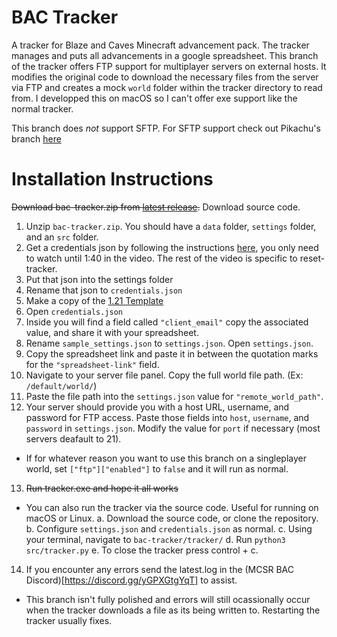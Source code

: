 # BAC Tracker
A tracker for Blaze and Caves Minecraft advancement pack. The tracker manages and puts all advancements in a google spreadsheet.
This branch of the tracker offers FTP support for multiplayer servers on external hosts.
It modifies the original code to download the necessary files from the server via FTP and creates a mock `world` folder within the tracker directory to read from.
I developped this on macOS so I can't offer exe support like the normal tracker.

This branch does *not* support SFTP. For SFTP support check out Pikachu's branch [here](https://github.com/p1k0chu/bac-tracker)

# Installation Instructions
~~Download bac-tracker.zip from [latest release](https://github.com/TheTalkingMime/bac-tracker/releases).~~
Download source code.
1. Unzip `bac-tracker.zip`. You should have a `data` folder, `settings` folder, and an `src` folder.
2. Get a credentials json by following the instructions [here](https://www.youtube.com/watch?v=KIAo3Lgsk_Q), you only need to watch until 1:40 in the video. The rest of the video is specific to reset-tracker.
3. Put that json into the settings folder
4. Rename that json to `credentials.json`
5. Make a copy of the [1.21 Template](https://docs.google.com/spreadsheets/d/1Gyp1atdQ7QLEWRHBQ2AQFaTcg38jzZFPvaCOE4OeJhI/edit?gid=37686975#gid=37686975)
6. Open `credentials.json`
7. Inside you will find a field called `"client_email"` copy the associated value, and share it with your spreadsheet.
8. Rename `sample_settings.json` to `settings.json`. Open `settings.json`. 
9. Copy the spreadsheet link and paste it in between the quotation marks for the `"spreadsheet-link"` field.
10. Navigate to your server file panel. Copy the full world file path. (Ex: `/default/world/`)
11. Paste the file path into the `settings.json` value for `"remote_world_path"`.
12. Your server should provide you with a host URL, username, and password for FTP access.
Paste those fields into `host`, `username`, and `password` in `settings.json`. Modify the value for `port` if necessary (most servers deafault to 21).
  - If for whatever reason you want to use this branch on a singleplayer world, set `["ftp"]["enabled"]` to `false` and it will run as normal.
13. ~~Run tracker.exe and hope it all works~~
  - You can also run the tracker via the source code. Useful for running on macOS or Linux.
    a. Download the source code, or clone the repository.
    b. Configure `settings.json` and `credentials.json` as normal.
    c. Using your terminal, navigate to `bac-tracker/tracker/`
    d. Run `python3 src/tracker.py`
    e. To close the tracker press control + c.
14. If you encounter any errors send the latest.log in the (MCSR BAC Discord)[https://discord.gg/yGPXGtgYqT] to assist.
  - This branch isn't fully polished and errors will still ocassionally occur when the tracker downloads a file as its being written to. Restarting the tracker usually fixes.
